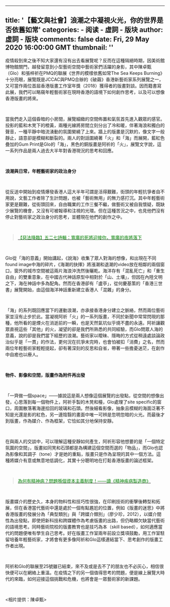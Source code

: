 
---
title: '【藝文與社會】浪潮之中凝視火光，你的世界是否依舊如常'
categories: 
    - 阅读
    - 虛詞 - 版块
author: 虛詞 - 版块
comments: false
date: Fri, 29 May 2020 16:00:00 GMT
thumbnail: ''
---

<div>   
<p><span>疫情殺到來之後不知大家還有沒有出去看展覽呢？反而在這種隔絕時期，因美術館博物館關門，越發留意到小型藝術空間中藝術家們活躍的身影，其中陳卓甄（Glo）和張梓祈在PMQ的聯展《世界的模樣依舊如常The Sea Keeps Burning》十分亮眼，展覽既是JCCAC與PMQ合辦的《破繭》香港新藝術家系列展覽之一，又可當作兩位首屆香港版畫工作室年獎（2018）獲得者的版畫對談。因而籍書寫此展，我們可以略窺年輕藝術家在現時香港的語境下如何創作思考，以及可以想像香港版畫的將來。</span></p><p><br></p><p>當我們走入這個昏暗的小房間，展覽細緻的空間佈置和氣氛首先進入觀眾的感官。投影的藍和木凳下的橙黃，兩種光線將房間立刻分出了冷和暖，伴著海浪和獨白的聲音，一種平靜中暗流湧動的氛圍縈繞了上來。牆上的版畫是沉默的，像文字一般靜止，語意卻是模糊和斷裂的。兩人的對話圍繞著「火」和「海」而展開，藍紅色疊加的Gum Print是Glo的「海」，黑色的銅版畫是阿祈的「火」，展覽文字說，這一系列作品是兩人過去大半年對香港現況的思考和回應。</p><p><br></p><p><b>浪潮與日常，年輕藝術家的政治身分</b></p><p><br></p><p>從反送中開始到疫情爆發香港人這大半年可謂是活得艱難，街頭的年輕抗爭者自不用說，文藝工作者除了生計問題，也被「藝術無用」的無力感打沉。其中年輕藝術家更是艱難，從街頭回來，自由職業的工作三餐不繼，做藝術又被自我懷疑，既缺少展覽的機會，又沒有可被報導和注視的光環。但在這種苦況之中，也見他們沒有停止對藝術家之政治身分的思考，並體現在他們的創作之中。</p><p><br></p><blockquote><p><a href="https://bit.ly/2AlvA76" target="_blank"><font color="#008000">【惡法降臨】五二七詩輯：寬廣的死將迎接你，寬廣的夜將落下</font></a></p></blockquote><p><br></p><p>Glo從「海的意義」開始講起，《說海》收集了眾人對海的想像，和出現在不同found image中海的碎片，《海潮的抉擇》將漲潮和退潮的video放在相鄰的兩個窗口，窗外的城市空間被這兩片海浪沖洗然後曬乾。海洋存有「混亂死亡」和「重生自由」的雙重意象，在中國古代神話原型中相對於「山、土壤」，但因在內陸文明之下，海在神話中多為配角。然而在香港卻有「盧亭」，從何慶基策的「香港三世書」展覽開始，由這個海洋神話重新建立香港人「混雜」的身分。</p><p><br></p><p>「海」的系列既回應當下的運動浪潮，亦承接香港身分建立之脈絡，然而兩位藝術家並沒有止步於此。當凝視阿祈「火」的一系列版畫，不同於新聞中常常閃現的那種，他所看的是煙火在消逝前的一瞬，也是天然氣坑似乎燒不盡的永遠。阿祈讓觀眾直視這些「其他」的火，凝望的卻是我們所熟悉的共同經驗，而Glo問眾人海的意義，說的卻是我們當下經歷的浪潮。藝術家以曖昧、隱晦的方式從稍遠處談論政治似乎是「一貫」的作法，更何況在抗爭未完時，也會怕被扣「消費」之名，然而兩位年輕藝術家輕輕提起，卻有著深刻的反思和自省，帶著一些擔憂迷茫，在創作中自癒也以療人。</p><p><b><br></b></p><p><b>物件、影像和空間，版畫作為附件再出發</b></p><p><br></p><p>「一齊做一個space」——據說這是兩人想像這個展覽的出發點，從空間的想像出發，心思落到每一個物件上，阿祈手製的木凳和檯，Glo處理了site specific的窗口，周圍散落著海邊拾回的玻璃和石頭。然後細看影像，抽象且模糊的海面泛著不知是光還是影的紅色，另一邊陰翳的畫面中唯一可辨是忽明忽暗的火光。而最後才到版畫，作為媒介、作為框架，它恰如其分地保持安靜。</p><p><br></p><p>在與兩人的交談中，可以理解這種安靜如何產生，阿祈形容他想要的是「一個特定氛圍的空間」，版畫如同凳和石頭都是為構建這個空間而選的「物品」，而Glo也認為影像和其調子（tone）才是她的重點，版畫只是作為呈現的其中一個方法。這種將媒介有意或無意地低調化，其實十分聰明地在打鬆香港版畫的論述框架。</p><p><br></p><blockquote><p><a href="https://bit.ly/2XCpw24" target="_blank"><font color="#008000">為何有精神病？問題喺個資本主義制度！——讀《精神疾病製造商》</font></a></p></blockquote><p><br></p><p>版畫媒介的歷史久，本身的物料性和技巧性很強，在印刷技術的衝擊後轉型和拓展，但在香港當代藝術中還是處於一個有點尷尬的位置，例如《版畫的迷思》中將香港版畫的發展分為「典型類別」與「跨媒介類別」（廖少珍，2012），以媒介間性為出發點，即使把新科技和跨媒體作為考慮版畫的出路，但仍略顯欠缺當代藝術的語境思考。同時藝術院校的版畫教育也是技巧為本（skill based），如何適應當代的問題便唯有學生自己思考。好在版畫工作室兩年前設立獎項鼓勵，用工作室駐留培養年輕藝術家，才將會有更多像阿祈和Glo這樣連結當下、思考創作的版畫工作者出現。</p><p><br></p><p>阿祈和Glo的聯展至25號雖已結束，來不及或是去不了的朋友也不必灰心，相信很快便可以在網絡上重溫。在疫情之下的另一個值得思考的問題，便是線上展覽大時代的來臨，如何迎接這個挑戰和危機，也將會是一眾藝術家的新課題。</p><p><br></p><p><相片提供：陳卓甄></p><p><b></b><br><br></p><p><br></p>  
</div>
            
